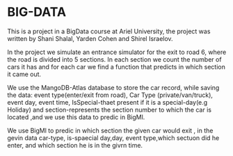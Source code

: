 # BIG-DATA

This is a project in a BigData course at Ariel University, the project was written by Shani Shalal, Yarden Cohen and Shirel Israelov.

In the project we simulate an entrance simulator for the exit to road 6, where the road is divided into 5 sections.
In each section we count the number of cars it has and for each car we find a function that predicts in which section it came out.


We use the MangoDB-Atlas database to store the car record, while saving the data: event type(enter/exit from road),
Car Type (private/van/truck), event day,  event time, IsSpecial-thaet present if it is a special-day(e.g Holiday) 
and section-represents the section number to which the car is located ,and we use this data to predic in BigMl.

We use BigMl to predic in which section the given car would exit , in the gevin data car-type, is-spaecial day,day, event type,which sectuon did he enter,
and  which section he is in the givrn time.


